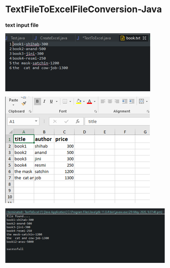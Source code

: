 # TextFileToExcelFileConversion-Java

<h3>text input file</h3>

![alt text](text-FIle.PNG)

![alt text](Excel_image.PNG)

![alt text](Output.PNG)
